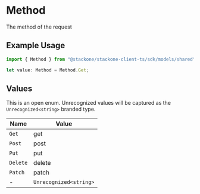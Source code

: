 # Method

The method of the request

## Example Usage

```typescript
import { Method } from "@stackone/stackone-client-ts/sdk/models/shared";

let value: Method = Method.Get;
```

## Values

This is an open enum. Unrecognized values will be captured as the `Unrecognized<string>` branded type.

| Name                   | Value                  |
| ---------------------- | ---------------------- |
| `Get`                  | get                    |
| `Post`                 | post                   |
| `Put`                  | put                    |
| `Delete`               | delete                 |
| `Patch`                | patch                  |
| -                      | `Unrecognized<string>` |